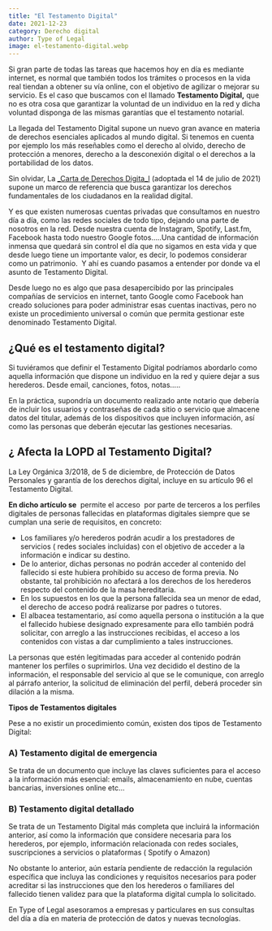 ```yaml
---
title: "El Testamento Digital"
date: 2021-12-23
category: Derecho digital
author: Type of Legal
image: el-testamento-digital.webp
---
```


Si gran parte de todas las tareas que hacemos hoy en día es mediante internet, es normal que también todos los trámites o procesos en la vida real tiendan a obtener su vía online, con el objetivo de agilizar o mejorar su servicio. Es el caso que buscamos con el llamado **Testamento Digital,** que no es otra cosa que garantizar la voluntad de un individuo en la red y dicha voluntad disponga de las mismas garantías que el testamento notarial. 

La llegada del Testamento Digital supone un nuevo gran avance en materia de derechos esenciales aplicados al mundo digital. Si tenemos en cuenta por ejemplo los más reseñables como el derecho al olvido, derecho de protección a menores, derecho a la desconexión digital o el derechos a la portabilidad de los datos.

Sin olvidar, La [_Carta de Derechos Digita_l](https://typeoflegal.com/carta-de-derechos-digitales/) (adoptada el 14 de julio de 2021) supone un marco de referencia que busca garantizar los derechos fundamentales de los ciudadanos en la realidad digital.

Y es que existen numerosas cuentas privadas que consultamos en nuestro día a día, como las redes sociales de todo tipo, dejando una parte de nosotros en la red. Desde nuestra cuenta de Instagram, Spotify, Last.fm, Facebook hasta todo nuestro Google fotos…..Una cantidad de información inmensa que quedará sin control el día que no sigamos en esta vida y que desde luego tiene un importante valor, es decir, lo podemos considerar como un patrimonio.  Y ahí es cuando pasamos a entender por donde va el asunto de Testamento Digital.

Desde luego no es algo que pasa desapercibido por las principales compañías de servicios en internet, tanto Google como Facebook han creado soluciones para poder administrar esas cuentas inactivas, pero no existe un procedimiento universal o común que permita gestionar este denominado Testamento Digital.

¿Qué es el testamento digital?
------------------------------

Si tuviéramos que definir el Testamento Digital podríamos abordarlo como aquella información que dispone un individuo en la red y quiere dejar a sus herederos. Desde email, canciones, fotos, notas…..

En la práctica, supondría un documento realizado ante notario que debería de incluir los usuarios y contraseñas de cada sitio o servicio que almacene datos del titular, además de los dispositivos que incluyen información, así como las personas que deberán ejecutar las gestiones necesarias.

¿ Afecta la LOPD al Testamento Digital?
---------------------------------------

La Ley Orgánica 3/2018, de 5 de diciembre, de Protección de Datos Personales y garantía de los derechos digital, incluye en su artículo 96 el Testamento Digital.

**En dicho artículo se**  permite el acceso  por parte de terceros a los perfiles digitales de personas fallecidas en plataformas digitales siempre que se cumplan una serie de requisitos, en concreto:

*   Los familiares y/o herederos podrán acudir a los prestadores de servicios ( redes sociales incluidas) con el objetivo de acceder a la información e indicar su destino.
*   De lo anterior, dichas personas no podrán acceder al contenido del fallecido si este hubiera prohibido su acceso de forma previa. No obstante, tal prohibición no afectará a los derechos de los herederos respecto del contenido de la masa hereditaria.
*   En los supuestos en los que la persona fallecida sea un menor de edad, el derecho de acceso podrá realizarse por padres o tutores.
*   El albacea testamentario, así como aquella persona o institución a la que el fallecido hubiese designado expresamente para ello también podrá solicitar, con arreglo a las instrucciones recibidas, el acceso a los contenidos con vistas a dar cumplimiento a tales instrucciones.

La personas que estén legitimadas para acceder al contenido podrán mantener los perfiles o suprimirlos. Una vez decidido el destino de la información, el responsable del servicio al que se le comunique, con arreglo al párrafo anterior, la solicitud de eliminación del perfil, deberá proceder sin dilación a la misma.

**Tipos de Testamentos digitales**

Pese a no existir un procedimiento común, existen dos tipos de Testamento Digital:

### **A) Testamento digital de emergencia**

Se trata de un documento que incluye las claves suficientes para el acceso a la información más esencial: emails, almacenamiento en nube, cuentas bancarias, inversiones online etc… 

### **B) Testamento digital detallado**

Se trata de un Testamento Digital más completa que incluirá la información anterior, así como la información que considere necesaria para los herederos, por ejemplo, información relacionada con redes sociales, suscripciones a servicios o plataformas ( Spotify o Amazon)

No obstante lo anterior, aún estaría pendiente de redacción la regulación específica que incluya las condiciones y requisitos necesarios para poder acreditar si las instrucciones que den los herederos o familiares del fallecido tienen validez para que la plataforma digital cumpla lo solicitado.

En Type of Legal asesoramos a empresas y particulares en sus consultas del día a día en materia de protección de datos y nuevas tecnologías.
